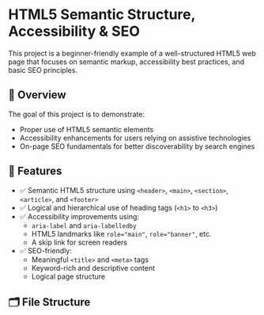 # HTML5 Semantic Structure, Accessibility & SEO

This project is a beginner-friendly example of a well-structured HTML5 web page that focuses on semantic markup, accessibility best practices, and basic SEO principles.

## 📄 Overview

The goal of this project is to demonstrate:

- Proper use of HTML5 semantic elements
- Accessibility enhancements for users relying on assistive technologies
- On-page SEO fundamentals for better discoverability by search engines

## 🧱 Features

- ✅ Semantic HTML5 structure using `<header>`, `<main>`, `<section>`, `<article>`, and `<footer>`
- ✅ Logical and hierarchical use of heading tags (`<h1>` to `<h3>`)
- ✅ Accessibility improvements using:
  - `aria-label` and `aria-labelledby`
  - HTML5 landmarks like `role="main"`, `role="banner"`, etc.
  - A skip link for screen readers
- ✅ SEO-friendly:
  - Meaningful `<title>` and `<meta>` tags
  - Keyword-rich and descriptive content
  - Logical page structure

## 🗂 File Structure

